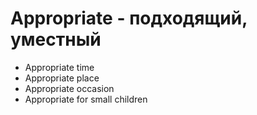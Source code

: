 # Appropriate - подходящий, уместный




- Appropriate time
- Appropriate place
- Appropriate occasion
- Appropriate for small children
